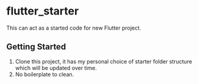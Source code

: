 # flutter_starter

This can act as a started code for new Flutter project.

## Getting Started
1. Clone this project, it has my personal choice of starter folder structure which will be updated over time.
2. No boilerplate to clean.
